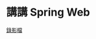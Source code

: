 # 講講 Spring Web

[錄影檔](https://drive.google.com/file/d/1BivoaFfzfwW70qLhuif90ZvlQa86RimG/view?pli=1)